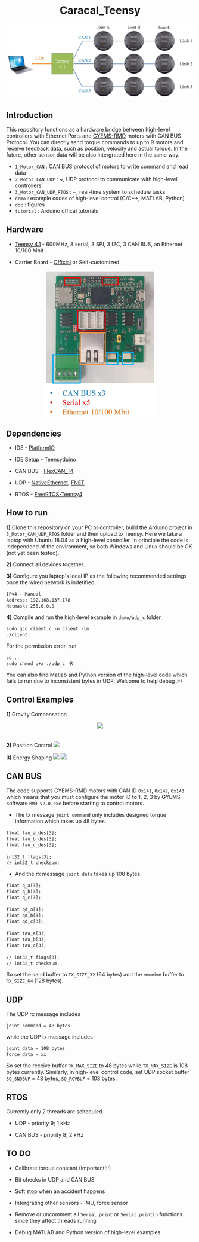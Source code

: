 <div align="center">

# Caracal_Teensy
</div>

<div align="center">
<img width="800" src="doc/can_bus.jpg">
</div>

## Introduction #
This repository functions as a hardware bridge between high-level controllers with Ethernet Ports and [GYEMS-RMD](http://www.gyems.cn/product.html) motors with CAN BUS Protocol. You can directly send torque commands to up to 9 motors and receive feedback data, such as position, velocity and actual torque. In the future, other sensor data will be also intergrated here in the same way.

* `1_Motor_CAN` : CAN BUS protocol of motors to write command and read data
* `2_Motor_CAN_UDP` : ~, UDP protocol to communicate with high-level controllers
* `3_Motor_CAN_UDP_RTOS` : ~, real-time system to schedule tasks
* `demo` : example codes of high-level control (C/C++, MATLAB, Python)
* `doc` : figures
* `tutorial` : Arduino offical tutorials

## Hardware #
* [Teensy 4.1](https://www.pjrc.com/store/teensy41.html) - 600MHz, 8 serial, 3 SPI, 3 I2C, 3 CAN BUS, an Ethernet 10/100 Mbit

* Carrier Board - [Official](https://copperhilltech.com/teensy-4-1-triple-can-bus-board-with-240x240-lcd-and-ethernet/) or Self-customized

<div align="center">
<img width="300" src="doc/Teens4_1.jpg">
</div>

## Dependencies #
* IDE - [PlatformIO](https://www.youtube.com/watch?v=JmvMvIphMnY)

* IDE Setup - [Teensyduino](https://www.pjrc.com/teensy/tutorial.html)

* CAN BUS - [FlexCAN_T4](https://github.com/tonton81/FlexCAN_T4)

* UDP - [NativeEthernet](https://github.com/vjmuzik/NativeEthernet), [FNET](https://github.com/vjmuzik/FNET)

* RTOS - [FreeRTOS-Teensy4](https://github.com/juliandesvignes/FreeRTOS-Teensy4)

## How to run #
**1)** Clone this repository on your PC or controller, build the Arduino project in `3_Motor_CAN_UDP_RTOS` folder and then upload to Teensy. Here we take a laptop with Ubuntu 18.04 as a high-level controller. In principle the code is independend of the environment, so both Windows and Linux should be OK (not yet been tested).

**2)** Connect all devices together.

**3)** Configure you laptop's local IP as the following recommended settings once the wired network is indetified.
```
IPv4 - Manual
Address: 192.168.137.178
Netmask: 255.0.0.0
```

**4)** Compile and run the high-level example in `demo/udp_c` folder. 
```
sudo gcc client.c -o client -lm
./client
```
For the permission error, run
```
cd ..
sudo chmod u+x ./udp_c -R
```
You can also find Matlab and Python version of the high-level code which fails to run due to inconsistent bytes in UDP. Welcome to help debug :-)

## Control Examples
**1)** Gravity Compensation
<br>
</div>
<div align="center">
<img src="https://render.githubusercontent.com/render/math?math=u(\theta) = mgl \sin(\theta)">
</div>
<br>   

**2)** Position Control
<img src="https://render.githubusercontent.com/render/math?math=E(\theta, \dot{\theta}) = \frac{1}{2}ml^2\dot{\theta}^2 - mgl\cos(\theta)">

**3)** Energy Shaping
<img src="https://render.githubusercontent.com/render/math?math=E(\theta, \dot{\theta}) = \frac{1}{2}ml^2\dot{\theta}^2 - mgl\cos(\theta)">
<img src="https://render.githubusercontent.com/render/math?math=u(\theta, \dot{\theta}) = -k \dot{\theta} \left( E(\theta, \dot{\theta}) - E_{des} \right), \quad k &gt; 0">

## CAN BUS
The code supports GYEMS-RMD motors with CAN ID `0x141`, `0x142`, `0x143` which means that you must configure the motor ID to 1, 2, 3 by GYEMS software `RMD V2.0.exe` before starting to control motors.

* The tx message `joint command` only includes designed torque information which takes up 48 bytes.
```
float tau_a_des[3];
float tau_b_des[3];
float tau_c_des[3];

int32_t flags[3];
// int32_t checksum;
```

* And the rx message `joint data` takes up 108 bytes.
```
float q_a[3];
float q_b[3];
float q_c[3];

float qd_a[3];
float qd_b[3];
float qd_c[3];

float tau_a[3];
float tau_b[3];
float tau_c[3];

// int32_t flags[3];
// int32_t checksum;
```
So set the send buffer to `TX_SIZE_32` (64 bytes) and the receive buffer to `RX_SIZE_64` (128 bytes).

## UDP #
The UDP rx message includes
```
joint command = 48 bytes
```
while the UDP tx message includes
```
joint data = 108 bytes
force data = xx
```
So set the receive buffer `RX_MAX_SIZE` to 48 bytes while `TX_MAX_SIZE` is 108 bytes currently. Similarly, in high-level control code, set UDP socket buffer `SO_SNDBUF` = 48 bytes, `SO_RCVBUF` = 108 bytes. 

## RTOS #
Currently only 2 threads are scheduled.
* UDP - priority 9; 1 kHz

* CAN BUS - priority 8; 2 kHz

## TO DO #
* Calibrate torque constant (Important!!!)

* Bit checks in UDP and CAN BUS

* Soft stop when an accident happens

* Intergrating other sensors - IMU, force sensor

* Remove or uncomment all `Serial.print` or `Serial.println` functions since they affect threads running

* Debug MATLAB and Python version of high-level examples
